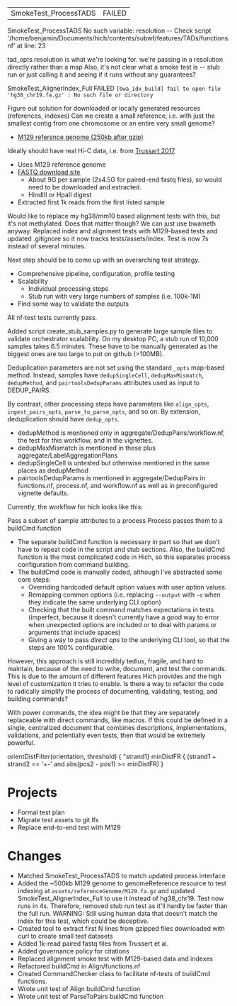 |                       |        |
| --------------------- | ------ |
| SmokeTest_ProcessTADS | FAILED |
SmokeTest_ProcessTADS
No such variable: resolution -- Check script '/home/benjamin/Documents/hich/contents/subwf/features/TADs/functions.nf' at line: 23

tad_opts.resolution is what we're looking for.
we're passing in a resolution directly rather than a map
Also, it's not clear what a smoke test is -- stub run or just calling it and seeing if it runs without any guarantees?

SmokeTest_AlignerIndex_Full FAILED
`[bwa_idx_build] fail to open file 'hg38_chr19.fa.gz' : No such file or directory`

Figure out solution for downloaded or locally generated resources (references, indexes)
Can we create a small reference, i.e. with just the smallest contig from one chromosome or an entire very small genome?
+ [M129 reference genome (250kb after gzip)](https://www.ncbi.nlm.nih.gov/nuccore/NC_000912.1?report=fasta)

Ideally should have real Hi-C data, i.e. from [Trussart 2017](Paper/Citations.md)
+ Uses M129 reference genome
+ [FASTQ download site](https://www.ebi.ac.uk/biostudies/ArrayExpress/studies/E-MTAB-3721/sdrf)
	+ About 9G per sample (2x4.5G for paired-end fastq files), so would need to be downloaded and extracted.
	+ HindIII or HpaII digest 
+ Extracted first 1k reads from the first listed sample

Would like to replace my hg38/mm10 based alignment tests with this, but it's not methylated. Does that matter though? We can just use bwameth anyway. Replaced index and alignment tests with M129-based tests and updated .gitignore so it now tracks tests/assets/index. Test is now 7s instead of several minutes.

Next step should be to come up with an overarching test strategy.
+ Comprehensive pipeline, configuration, profile testing
+ Scalability
	+ Individual processing steps
	+ Stub run with very large numbers of samples (i.e. 100k-1M)
+ Find some way to validate the outputs

All nf-test tests currently pass.

Added script create_stub_samples.py to generate large sample files to validate orchestrator scalability. On my desktop PC, a stub run of 10,000 samples takes 6.5 minutes. These have to be manually generated as the biggest ones are too large to put on github (>100MB).

Deduplication parameters are not set using the standard `_opts` map-based method. Instead, samples have `dedupSingleCell`, `dedupMaxMismatch`, `dedupMethod`, and `pairtoolsDedupParams` attributes used as input to DEDUP_PAIRS.

By contrast, other processing steps have parameters like `align_opts`, `ingest_pairs_opts`, `parse_to_parse_opts`, and so on. By extension, deduplication should have `dedup_opts`.
+ dedupMethod is mentioned only in aggregate/DedupPairs/workflow.nf, the test for this workflow, and in the vignettes.
+ dedupMaxMismatch is mentioned in these plus aggregate/LabelAggregationPlans
+ dedupSingleCell is untested but otherwise mentioned in the same places as dedupMethod
+ pairtoolsDedupParams is mentioned in aggregate/DedupPairs in functions.nf, process.nf, and workflow.nf as well as in preconfigured vignette defaults.

Currently, the workflow for hich looks like this:

Pass a subset of sample attributes to a process
Process passes them to a buildCmd function
+ The separate buildCmd function is necessary in part so that we don't have to repeat code in the script and stub sections. Also, the buildCmd function is the most complicated code in Hich, so this separates process configuration from command building.
+ The buildCmd code is manually coded, although I've abstracted some core steps:
	+ Overriding hardcoded default option values with user option values.
	+ Remapping common options (i.e. replacing `--output` with `-o` when they indicate the same underlying CLI option)
	+ Checking that the built command matches expectations in tests (imperfect, because it doesn't currently have a good way to error when unexpected options are included or to deal with params or arguments that include spaces)
	+ Giving a way to pass *direct ops* to the underlying CLI tool, so that the steps are 100% configurable.

However, this approach is still incredibly tedius, fragile, and hard to maintain, because of the need to write, document, and test the commands. This is due to the amount of different features Hich provides and the high level of customization it tries to enable. Is there a way to refactor the code to radically simplify the process of documenting, validating, testing, and building commands?

With power commands, the idea might be that they are separately replaceable with direct commands, like macros. If this could be defined in a single, centralized document that combines descriptions, implementations, validations, and potentially even tests, then that would be extremely powerful.

orientDistFilter(orientation, threshold) { "strand1}
minDistFR { (strand1 + strand2 == '+-' and abs(pos2 - pos1) >= minDistFR) }

# Projects
+ Formal test plan
+ Migrate test assets to git lfs
+ Replace end-to-end test with M129
# Changes
+ Matched SmokeTest_ProcessTADS to match updated process interface
+ Added the ~500kb M129 genome to genomeReference resource to test indexing at `assets/referenceGenome/M129.fa.gz` and updated SmokeTest_AlignerIndex_Full to use it instead of hg38_chr19. Test now runs in 4s. Therefore, removed stub run test as it'll hardly be faster than the full run. WARNING: Still using human data that doesn't match the index for this test, which could be deceptive. 
+ Created tool to extract first N lines from gzipped files downloaded with curl to create small test datasets
+ Added 1k-read paired fastq files from Trussert et al.
+ Added governance policy for citations
+ Replaced alignment smoke test with M129-based data and indexes
+ Refactored buildCmd in Align/functions.nf
+ Created CommandChecker class to facilitate nf-tests of buildCmd functions.
+ Wrote unit test of Align buildCmd function
+ Wrote unit test of ParseToPairs buildCmd function